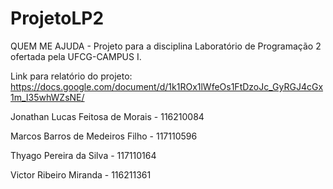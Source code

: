 # ProjetoLP2
QUEM ME AJUDA - Projeto para a disciplina Laboratório de Programação 2 ofertada pela UFCG-CAMPUS I.

Link para relatório do projeto: https://docs.google.com/document/d/1k1ROx1lWfeOs1FtDzoJc_GyRGJ4cGx1m_I35whWZsNE/

Jonathan Lucas Feitosa de Morais - 116210084

Marcos Barros de Medeiros Filho - 117110596

Thyago Pereira da Silva - 117110164

Victor Ribeiro Miranda - 116211361

